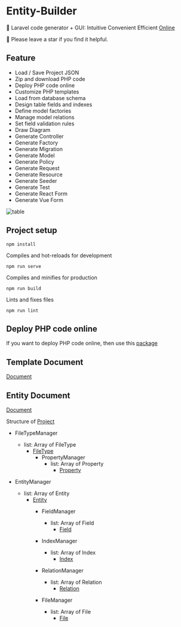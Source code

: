 # Entity-Builder

:tomato: Laravel code generator + GUI: Intuitive Convenient Efficient [Online](https://googee.github.io/Entity-Builder/dist)

:star2: Please leave a star if you find it helpful.


## Feature

- Load / Save Project JSON
- Zip and download PHP code
- Deploy PHP code online
- Customize PHP templates
- Load from database schema
- Design table fields and indexes
- Define model factories
- Manage model relations
- Set field validation rules
- Draw Diagram
- Generate Controller
- Generate Factory
- Generate Migration
- Generate Model
- Generate Policy
- Generate Request
- Generate Resource
- Generate Seeder
- Generate Test
- Generate React Form
- Generate Vue Form

![table](https://github.com/GooGee/Entity-Builder/raw/gh-pages/table.gif)


## Project setup
```
npm install
```

Compiles and hot-reloads for development
```
npm run serve
```

Compiles and minifies for production
```
npm run build
```

Lints and fixes files
```
npm run lint
```


## Deploy PHP code online

If you want to deploy PHP code online, then use this [package](https://github.com/GooGee/Entity)


## Template Document

[Document](https://mozilla.github.io/nunjucks/templating.html)


## Entity Document

[Document](https://googee.github.io/Entity-Core/docs/)

Structure of [Project](https://googee.github.io/Entity-Core/docs/classes/project.html)

- FileTypeManager
  - list: Array of FileType
    - [FileType](https://googee.github.io/Entity-Core/docs/classes/filetype.html)
      - PropertyManager
        - list: Array of Property
          - [Property](https://googee.github.io/Entity-Core/docs/classes/property.html)

- EntityManager
  - list: Array of Entity
    - [Entity](https://googee.github.io/Entity-Core/docs/classes/entity.html)
      - FieldManager
        - list: Array of Field
          - [Field](https://googee.github.io/Entity-Core/docs/classes/field.html)

      - IndexManager
        - list: Array of Index
          - [Index](https://googee.github.io/Entity-Core/docs/classes/index.html)

      - RelationManager
        - list: Array of Relation
          - [Relation](https://googee.github.io/Entity-Core/docs/classes/relation.html)

      - FileManager
        - list: Array of File
          - [File](https://googee.github.io/Entity-Core/docs/classes/file.html)
